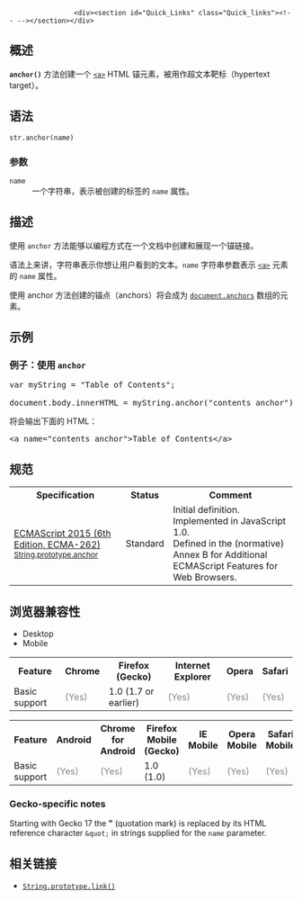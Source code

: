 
                
                  
                    <div><section id="Quick_Links" class="Quick_links"><!-- --></section></div>

<h2 id="&#x6982;&#x8FF0;">&#x6982;&#x8FF0;</h2>

<p><code><strong>anchor()</strong></code> &#x65B9;&#x6CD5;&#x521B;&#x5EFA;&#x4E00;&#x4E2A; <a href="/zh-CN/docs/Web/HTML/Element/a" title="HTML &#x4E2D;&#x7684; &lt;a&gt;&#x5143;&#x7D20; (&#x6216;HTML&#x951A;&#x5143;&#x7D20;, Anchor Element)&#xA0;&#x7528;&#x4E8E;&#x5B9A;&#x4E49;&#x4E00;&#x4E2A;&#x8D85;&#x94FE;&#x63A5;&#x5230;&#x540C;&#x4E00;&#x9875;&#x4E0A;&#x7684;&#x67D0;&#x4E2A;&#x4F4D;&#x7F6E;&#xFF0C;&#x6216;&#x8005;&#x5728;&#x7F51;&#x7EDC;&#x4E0A;&#x7684;&#x4EFB;&#x4F55;&#x5176;&#x5B83;&#x9875;&#x9762;&#x3002;&#x5B83;&#x4E5F;&#x53EF;&#x4EE5;&#x7528;&#x4E8E;&#xFF08;&#x4E00;&#x4E2A;&#x8FC7;&#x65F6;&#x7684;&#x65B9;&#x5F0F;&#xFF09;&#xFF0C;&#x4EE5;&#x521B;&#x5EFA;&#x7528;&#x4E8E;&#x4E00;&#x4E2A;&#x951A;&#x70B9;&#x2014;&#x2014;&#x5373;&#x8D85;&#x94FE;&#x63A5;&#x5B9A;&#x4F4D;&#x5230;&#x9875;&#x9762;&#x4E2D;&#x7684;&#x5185;&#x5BB9;&#xFF0C;&#x56E0;&#x6B64;&#x94FE;&#x63A5;&#x4E0D;&#x53EA;&#x662F;&#x8FDE;&#x63A5;&#x5230;&#x4E00;&#x4E2A;&#x9875;&#x9762;&#x7684;&#x9876;&#x90E8;&#xFF08;&#x4E5F;&#x53EF;&#x4EE5;&#x662F;&#x9875;&#x9762;&#x7684;&#x4E2D;&#x90E8;&#x6216;&#x8005;&#x5E95;&#x90E8;&#xFF09;&#x3002;"><code>&lt;a&gt;</code></a> HTML &#x951A;&#x5143;&#x7D20;&#xFF0C;&#x88AB;&#x7528;&#x4F5C;&#x8D85;&#x6587;&#x672C;&#x9776;&#x6807;&#xFF08;hypertext target&#xFF09;&#x3002;</p>

<h2 name="Syntax" id="Syntax">&#x8BED;&#x6CD5;</h2>

<pre class="syntaxbox"><code>str.anchor(<em>name</em>) </code></pre>

<h3 id="&#x53C2;&#x6570;">&#x53C2;&#x6570;</h3>

<dl>
 <dt><code>name</code></dt>
 <dd>&#x4E00;&#x4E2A;&#x5B57;&#x7B26;&#x4E32;&#xFF0C;&#x8868;&#x793A;&#x88AB;&#x521B;&#x5EFA;&#x7684;&#x6807;&#x7B7E;&#x7684;&#xA0;<code>name</code> &#x5C5E;&#x6027;&#x3002;</dd>
</dl>

<h2 id="&#x63CF;&#x8FF0;">&#x63CF;&#x8FF0;</h2>

<p>&#x4F7F;&#x7528; <code>anchor</code> &#x65B9;&#x6CD5;&#x80FD;&#x591F;&#x4EE5;&#x7F16;&#x7A0B;&#x65B9;&#x5F0F;&#x5728;&#x4E00;&#x4E2A;&#x6587;&#x6863;&#x4E2D;&#x521B;&#x5EFA;&#x548C;&#x5C55;&#x73B0;&#x4E00;&#x4E2A;&#x951A;&#x94FE;&#x63A5;&#x3002;</p>

<p>&#x8BED;&#x6CD5;&#x4E0A;&#x6765;&#x8BB2;&#xFF0C;&#x5B57;&#x7B26;&#x4E32;&#x8868;&#x793A;&#x4F60;&#x60F3;&#x8BA9;&#x7528;&#x6237;&#x770B;&#x5230;&#x7684;&#x6587;&#x672C;&#x3002;<code>name</code>&#xA0;&#x5B57;&#x7B26;&#x4E32;&#x53C2;&#x6570;&#x8868;&#x793A;&#xA0;<a href="/zh-CN/docs/Web/HTML/Element/a" title="HTML &#x4E2D;&#x7684; &lt;a&gt;&#x5143;&#x7D20; (&#x6216;HTML&#x951A;&#x5143;&#x7D20;, Anchor Element)&#xA0;&#x7528;&#x4E8E;&#x5B9A;&#x4E49;&#x4E00;&#x4E2A;&#x8D85;&#x94FE;&#x63A5;&#x5230;&#x540C;&#x4E00;&#x9875;&#x4E0A;&#x7684;&#x67D0;&#x4E2A;&#x4F4D;&#x7F6E;&#xFF0C;&#x6216;&#x8005;&#x5728;&#x7F51;&#x7EDC;&#x4E0A;&#x7684;&#x4EFB;&#x4F55;&#x5176;&#x5B83;&#x9875;&#x9762;&#x3002;&#x5B83;&#x4E5F;&#x53EF;&#x4EE5;&#x7528;&#x4E8E;&#xFF08;&#x4E00;&#x4E2A;&#x8FC7;&#x65F6;&#x7684;&#x65B9;&#x5F0F;&#xFF09;&#xFF0C;&#x4EE5;&#x521B;&#x5EFA;&#x7528;&#x4E8E;&#x4E00;&#x4E2A;&#x951A;&#x70B9;&#x2014;&#x2014;&#x5373;&#x8D85;&#x94FE;&#x63A5;&#x5B9A;&#x4F4D;&#x5230;&#x9875;&#x9762;&#x4E2D;&#x7684;&#x5185;&#x5BB9;&#xFF0C;&#x56E0;&#x6B64;&#x94FE;&#x63A5;&#x4E0D;&#x53EA;&#x662F;&#x8FDE;&#x63A5;&#x5230;&#x4E00;&#x4E2A;&#x9875;&#x9762;&#x7684;&#x9876;&#x90E8;&#xFF08;&#x4E5F;&#x53EF;&#x4EE5;&#x662F;&#x9875;&#x9762;&#x7684;&#x4E2D;&#x90E8;&#x6216;&#x8005;&#x5E95;&#x90E8;&#xFF09;&#x3002;"><code>&lt;a&gt;</code></a> &#x5143;&#x7D20;&#x7684; <code>name</code> &#x5C5E;&#x6027;&#x3002;</p>

<p>&#x4F7F;&#x7528; anchor &#x65B9;&#x6CD5;&#x521B;&#x5EFA;&#x7684;&#x951A;&#x70B9;&#xFF08;anchors&#xFF09;&#x5C06;&#x4F1A;&#x6210;&#x4E3A; <a href="/zh-CN/docs/Web/API/Document/anchors" title="anchors&#x5C5E;&#x6027;&#x8FD4;&#x56DE;&#x5F53;&#x524D;&#x6587;&#x6863;&#x4E2D;&#x7684;&#x6240;&#x6709;&#x951A;&#x70B9;&#x5143;&#x7D20;."><code>document.anchors</code></a> &#x6570;&#x7EC4;&#x7684;&#x5143;&#x7D20;&#x3002;</p>

<h2 id="&#x793A;&#x4F8B;">&#x793A;&#x4F8B;</h2>

<h3 id="&#x4F8B;&#x5B50;&#xFF1A;&#x4F7F;&#x7528;_anchor">&#x4F8B;&#x5B50;&#xFF1A;&#x4F7F;&#x7528;&#xA0;<code>anchor</code></h3>

<pre class="brush:js">var myString = &quot;Table of Contents&quot;;

document.body.innerHTML = myString.anchor(&quot;contents_anchor&quot;);</pre>

<p>&#x5C06;&#x4F1A;&#x8F93;&#x51FA;&#x4E0B;&#x9762;&#x7684; HTML&#xFF1A;</p>

<pre class="brush: html">&lt;a name=&quot;contents_anchor&quot;&gt;Table of Contents&lt;/a&gt;</pre>

<h2 id="&#x89C4;&#x8303;">&#x89C4;&#x8303;</h2>

<table class="standard-table">
 <tbody>
  <tr>
   <th scope="col">Specification</th>
   <th scope="col">Status</th>
   <th scope="col">Comment</th>
  </tr>
  <tr>
   <td><a href="http://www.ecma-international.org/ecma-262/6.0/#sec-string.prototype.anchor" class="external" lang="en" hreflang="en">ECMAScript 2015 (6th Edition, ECMA-262)<br><small lang="zh-CN">String.prototype.anchor</small></a></td>
   <td><span class="spec-Standard">Standard</span></td>
   <td>Initial definition. Implemented in JavaScript 1.0.<br>
    Defined in the (normative) Annex B for Additional ECMAScript Features for Web Browsers.</td>
  </tr>
 </tbody>
</table>

<h2 id="&#x6D4F;&#x89C8;&#x5668;&#x517C;&#x5BB9;&#x6027;">&#x6D4F;&#x89C8;&#x5668;&#x517C;&#x5BB9;&#x6027;</h2>

<p></p><div class="htab"> 
    <a name="AutoCompatibilityTable" id="AutoCompatibilityTable"></a> 
    <ul> 
        <li class="selected"><a>Desktop</a></li> 
        <li><a>Mobile</a></li> 
    </ul> 
</div><p></p>

<div id="compat-desktop">
<table class="compat-table">
 <tbody>
  <tr>
   <th>Feature</th>
   <th>Chrome</th>
   <th>Firefox (Gecko)</th>
   <th>Internet Explorer</th>
   <th>Opera</th>
   <th>Safari</th>
  </tr>
  <tr>
   <td>Basic support</td>
   <td><span title="Please update this with the earliest version of support." style="color: #888;">(Yes)</span></td>
   <td>1.0 (1.7 or earlier)</td>
   <td><span title="Please update this with the earliest version of support." style="color: #888;">(Yes)</span></td>
   <td><span title="Please update this with the earliest version of support." style="color: #888;">(Yes)</span></td>
   <td><span title="Please update this with the earliest version of support." style="color: #888;">(Yes)</span></td>
  </tr>
 </tbody>
</table>
</div>

<div id="compat-mobile">
<table class="compat-table">
 <tbody>
  <tr>
   <th>Feature</th>
   <th>Android</th>
   <th>Chrome for Android</th>
   <th>Firefox Mobile (Gecko)</th>
   <th>IE Mobile</th>
   <th>Opera Mobile</th>
   <th>Safari Mobile</th>
  </tr>
  <tr>
   <td>Basic support</td>
   <td><span title="Please update this with the earliest version of support." style="color: #888;">(Yes)</span></td>
   <td><span title="Please update this with the earliest version of support." style="color: #888;">(Yes)</span></td>
   <td>1.0 (1.0)</td>
   <td><span title="Please update this with the earliest version of support." style="color: #888;">(Yes)</span></td>
   <td><span title="Please update this with the earliest version of support." style="color: #888;">(Yes)</span></td>
   <td><span title="Please update this with the earliest version of support." style="color: #888;">(Yes)</span></td>
  </tr>
 </tbody>
</table>
</div>

<h3 id="Gecko-specific_notes">Gecko-specific notes</h3>

<p>Starting with <span title="(Firefox 17 / Thunderbird 17 / SeaMonkey 2.14)">Gecko&#xA0;17</span> the <strong>&quot;</strong> (quotation mark) is replaced by its HTML reference character <code>&amp;quot;</code> in strings supplied for the <code>name</code> parameter.</p>

<h2 name="See_Also" id="See_Also">&#x76F8;&#x5173;&#x94FE;&#x63A5;</h2>

<ul>
 <li><a href="/zh-CN/docs/Web/JavaScript/Reference/Global_Objects/String/link" title="link() &#x65B9;&#x6CD5;&#x521B;&#x5EFA;&#x4E00;&#x4E2A; &lt;a&gt; HTML &#x5143;&#x7D20;&#xFF0C;&#x7528;&#x8BE5;&#x5B57;&#x7B26;&#x4E32;&#x4F5C;&#x4E3A;&#x8D85;&#x94FE;&#x63A5;&#x7684;&#x663E;&#x793A;&#x6587;&#x672C;&#xFF0C;&#x53C2;&#x6570;&#x4F5C;&#x4E3A;&#x6307;&#x5411;&#x53E6;&#x4E00;&#x4E2A; URL &#x7684;&#x8D85;&#x94FE;&#x63A5;&#x3002;"><code>String.prototype.link()</code></a></li>
</ul>
                  
                
              
